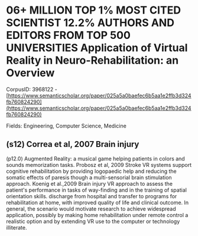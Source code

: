 # 06+ MILLION TOP 1% MOST CITED SCIENTIST 12.2% AUTHORS AND EDITORS FROM TOP 500 UNIVERSITIES Application of Virtual Reality in Neuro-Rehabilitation: an Overview

CorpusID: 3968122 - [https://www.semanticscholar.org/paper/025a5a0baefec6b5aa1e2ffb3d324fb760824290](https://www.semanticscholar.org/paper/025a5a0baefec6b5aa1e2ffb3d324fb760824290)

Fields: Engineering, Computer Science, Medicine

## (s12) Correa et al, 2007 Brain injury
(p12.0) Augmented Reality: a musical game helping patients in colors and sounds memorization tasks. Probosz et al, 2009 Stroke VR systems support cognitive rehabilitation by providing logopaedic help and reducing the somatic effects of paresis though a multi-sensorial brain stimulation approach. Koenig et al.,2009 Brain injury VR approach to assess the patient's performance in tasks of way-finding and in the training of spatial orientation skills. discharge from hospital and transfer to programs for rehabilitation at home, with improved quality of life and clinical outcome. In general, the scenario would motivate research to achieve widespread application, possibly by making home rehabilitation under remote control a realistic option and by extending VR use to the computer or technology illiterate.
